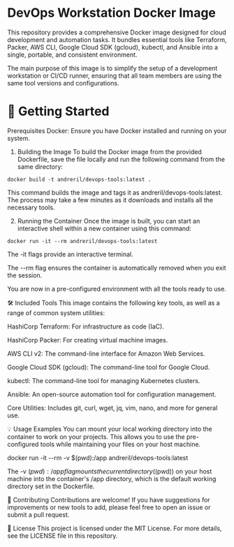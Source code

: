 # DevOps Workstation Docker Image
This repository provides a comprehensive Docker image designed for cloud development and automation tasks. It bundles essential tools like Terraform, Packer, AWS CLI, Google Cloud SDK (gcloud), kubectl, and Ansible into a single, portable, and consistent environment.

The main purpose of this image is to simplify the setup of a development workstation or CI/CD runner, ensuring that all team members are using the same tool versions and configurations.

# 🚀 Getting Started
Prerequisites
Docker: Ensure you have Docker installed and running on your system.

1. Building the Image
To build the Docker image from the provided Dockerfile, save the file locally and run the following command from the same directory:

```
docker build -t andreril/devops-tools:latest .
```

This command builds the image and tags it as andreril/devops-tools:latest. The process may take a few minutes as it downloads and installs all the necessary tools.

2. Running the Container
Once the image is built, you can start an interactive shell within a new container using this command:

```
docker run -it --rm andreril/devops-tools:latest
```

The -it flags provide an interactive terminal.

The --rm flag ensures the container is automatically removed when you exit the session.

You are now in a pre-configured environment with all the tools ready to use.

🛠️ Included Tools
This image contains the following key tools, as well as a range of common system utilities:

HashiCorp Terraform: For infrastructure as code (IaC).

HashiCorp Packer: For creating virtual machine images.

AWS CLI v2: The command-line interface for Amazon Web Services.

Google Cloud SDK (gcloud): The command-line tool for Google Cloud.

kubectl: The command-line tool for managing Kubernetes clusters.

Ansible: An open-source automation tool for configuration management.

Core Utilities: Includes git, curl, wget, jq, vim, nano, and more for general use.

💡 Usage Examples
You can mount your local working directory into the container to work on your projects. This allows you to use the pre-configured tools while maintaining your files on your host machine.

docker run -it --rm -v $(pwd):/app andreril/devops-tools:latest

The -v $(pwd):/app flag mounts the current directory ($(pwd)) on your host machine into the container's /app directory, which is the default working directory set in the Dockerfile.

🤝 Contributing
Contributions are welcome! If you have suggestions for improvements or new tools to add, please feel free to open an issue or submit a pull request.

📄 License
This project is licensed under the MIT License. For more details, see the LICENSE file in this repository.